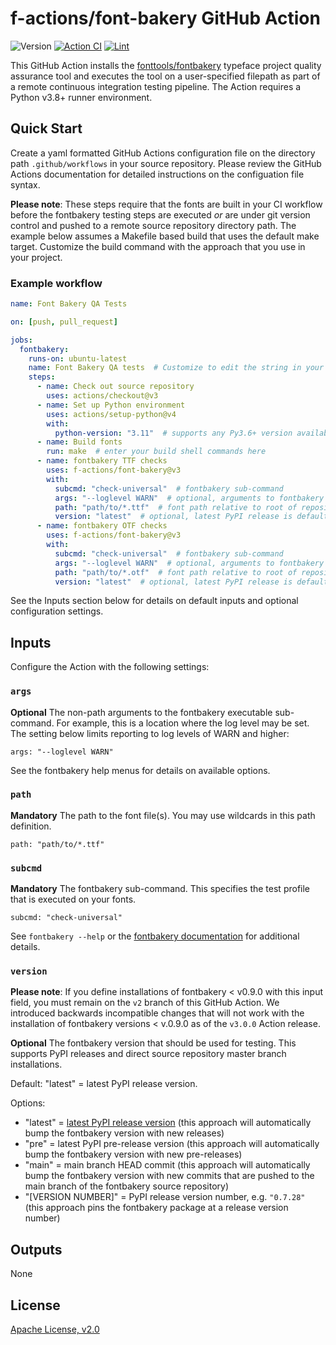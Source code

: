 # f-actions/font-bakery GitHub Action

![Version](https://img.shields.io/github/v/release/f-actions/font-bakery?sort=semver)
[![Action CI](https://github.com/f-actions/font-bakery/actions/workflows/action-ci.yaml/badge.svg)](https://github.com/f-actions/font-bakery/actions/workflows/action-ci.yaml)
[![Lint](https://github.com/f-actions/font-bakery/workflows/Lint/badge.svg)](https://github.com/f-actions/font-bakery/actions?query=workflow%3ALint)

This GitHub Action installs the [fonttools/fontbakery](https://github.com/fonttools/fontbakery) typeface project quality assurance tool and executes the tool on a user-specified filepath as part of a remote continuous integration testing pipeline.  The Action requires a Python v3.8+ runner environment.

## Quick Start

Create a yaml formatted GitHub Actions configuration file on the directory path `.github/workflows` in your source repository.  Please review the GitHub Actions documentation for detailed instructions on the configuation file syntax.

**Please note**: These steps require that the fonts are built in your CI workflow before the fontbakery testing steps are executed *or* are under git version control and pushed to a remote source repository directory path.  The example below assumes a Makefile based build that uses the default make target.  Customize the build command with the approach that you use in your project.

### Example workflow

```yaml
name: Font Bakery QA Tests

on: [push, pull_request]

jobs:
  fontbakery:
    runs-on: ubuntu-latest
    name: Font Bakery QA tests  # Customize to edit the string in your GitHub CI UI
    steps:
      - name: Check out source repository
        uses: actions/checkout@v3
      - name: Set up Python environment
        uses: actions/setup-python@v4
        with:
          python-version: "3.11"  # supports any Py3.6+ version available in Actions
      - name: Build fonts
        run: make  # enter your build shell commands here
      - name: fontbakery TTF checks
        uses: f-actions/font-bakery@v3
        with:
          subcmd: "check-universal"  # fontbakery sub-command
          args: "--loglevel WARN"  # optional, arguments to fontbakery
          path: "path/to/*.ttf"  # font path relative to root of repository
          version: "latest"  # optional, latest PyPI release is default
      - name: fontbakery OTF checks
        uses: f-actions/font-bakery@v3
        with:
          subcmd: "check-universal"  # fontbakery sub-command
          args: "--loglevel WARN"  # optional, arguments to fontbakery
          path: "path/to/*.otf"  # font path relative to root of repository
          version: "latest"  # optional, latest PyPI release is default
```

See the Inputs section below for details on default inputs and optional configuration settings.

## Inputs

Configure the Action with the following settings:

### `args`

**Optional** The non-path arguments to the fontbakery executable sub-command.  For example, this is a location where the log level may be set. The setting below limits reporting to log levels of WARN and higher:

```
args: "--loglevel WARN"
```

 See the fontbakery help menus for details on available options.

### `path`

**Mandatory** The path to the font file(s).  You may use wildcards in this path definition.

 ```
path: "path/to/*.ttf"
 ```

### `subcmd`

**Mandatory** The fontbakery sub-command.  This specifies the test profile that is executed on your fonts.

 ```
subcmd: "check-universal"
 ```

 See `fontbakery --help` or the [fontbakery documentation](https://font-bakery.readthedocs.io/en/stable/) for additional details.

### `version`

**Please note**: If you define installations of fontbakery < v0.9.0 with this input field, you must remain on the `v2` branch of this GitHub Action.  We introduced backwards incompatible changes that will not work with the installation of fontbakery versions < v.0.9.0 as of the `v3.0.0` Action release.

**Optional** The fontbakery version that should be used for testing.  This supports PyPI releases and direct source repository master branch installations.  

Default: "latest" = latest PyPI release version.

Options:

- "latest" = [latest PyPI release version](https://pypi.org/project/fontbakery/) (this approach will automatically bump the fontbakery version with new releases)
- "pre" = latest PyPI pre-release version (this approach will automatically bump the fontbakery version with new pre-releases)
- "main" = main branch HEAD commit (this approach will automatically bump the fontbakery version with new commits that are pushed to the main branch of the fontbakery source repository)
- "[VERSION NUMBER]" = PyPI release version number, e.g. `"0.7.28"` (this approach pins the fontbakery package at a release version number)

## Outputs

None

## License

[Apache License, v2.0](LICENSE)

